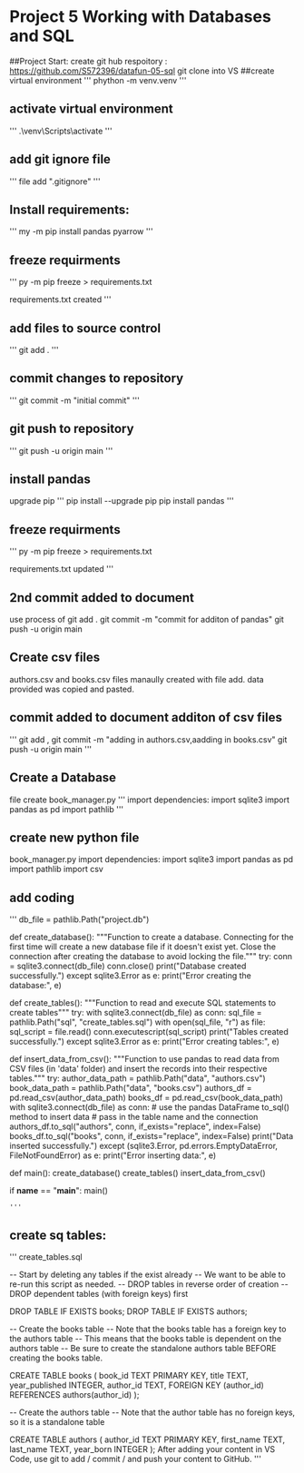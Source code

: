 # Project 5 Working with Databases and SQL
##Project Start:
create git hub respoitory : https://github.com/S572396/datafun-05-sql
git clone into VS 
 ##create virtual environment
 '''
 phython -m venv.venv
 '''
 ## activate virtual environment
 '''
 .\venv\Scripts\activate
 '''
 ## add git ignore file
 '''
 file add ".gitignore"
 '''
 ## Install requirements:
'''
my -m pip install pandas pyarrow
'''
## freeze requirments
'''
py -m pip freeze > requirements.txt

requirements.txt created
'''
## add files to source control
'''
git add .
'''
## commit changes to repository
'''
git commit -m "initial commit"
'''
## git push to repository
'''
git push -u origin main
'''
## install pandas
upgrade pip 
'''
pip install --upgrade pip
pip install pandas
'''
## freeze requirments
'''
py -m pip freeze > requirements.txt

requirements.txt updated
'''
## 2nd commit added to document 
use process of git add . 
git commit -m "commit for additon of pandas"
git push -u origin main

## Create csv files
authors.csv and books.csv files manaully created with file add.
data provided was copied and pasted.

## commit added to document additon of csv files
'''
git add ,
git commit -m "adding in authors.csv,aadding in books.csv"
git push -u origin main
'''
## Create a Database
file create book_manager.py
'''
import dependencies:
import sqlite3
import pandas as pd
import pathlib
'''
## create new python file
book_manager.py
import dependencies:
import sqlite3
import pandas as pd
import pathlib
import csv

## add coding
'''
db_file = pathlib.Path("project.db")

def create_database():
    """Function to create a database. Connecting for the first time
    will create a new database file if it doesn't exist yet.
    Close the connection after creating the database
    to avoid locking the file."""
    try:
        conn = sqlite3.connect(db_file)
        conn.close()
        print("Database created successfully.")
    except sqlite3.Error as e:
        print("Error creating the database:", e)

def create_tables():
    """Function to read and execute SQL statements to create tables"""
    try:
        with sqlite3.connect(db_file) as conn:
            sql_file = pathlib.Path("sql", "create_tables.sql")
            with open(sql_file, "r") as file:
                sql_script = file.read()
            conn.executescript(sql_script)
            print("Tables created successfully.")
    except sqlite3.Error as e:
        print("Error creating tables:", e)

def insert_data_from_csv():
    """Function to use pandas to read data from CSV files (in 'data' folder)
    and insert the records into their respective tables."""
    try:
        author_data_path = pathlib.Path("data", "authors.csv")
        book_data_path = pathlib.Path("data", "books.csv")
        authors_df = pd.read_csv(author_data_path)
        books_df = pd.read_csv(book_data_path)
        with sqlite3.connect(db_file) as conn:
            # use the pandas DataFrame to_sql() method to insert data
            # pass in the table name and the connection
            authors_df.to_sql("authors", conn, if_exists="replace", index=False)
            books_df.to_sql("books", conn, if_exists="replace", index=False)
            print("Data inserted successfully.")
    except (sqlite3.Error, pd.errors.EmptyDataError, FileNotFoundError) as e:
        print("Error inserting data:", e)

def main():
    create_database()
    create_tables()
    insert_data_from_csv()

if __name__ == "__main__":
    main()
    
    '''
## create sq tables:
'''
create_tables.sql

-- Start by deleting any tables if the exist already
-- We want to be able to re-run this script as needed.
-- DROP tables in reverse order of creation 
-- DROP dependent tables (with foreign keys) first

DROP TABLE IF EXISTS books;
DROP TABLE IF EXISTS authors;

-- Create the books table
-- Note that the books table has a foreign key to the authors table
-- This means that the books table is dependent on the authors table
-- Be sure to create the standalone authors table BEFORE creating the books table.

CREATE TABLE books (
    book_id TEXT PRIMARY KEY,
    title TEXT,
    year_published INTEGER,
    author_id TEXT,
    FOREIGN KEY (author_id) REFERENCES authors(author_id)
);

-- Create the authors table 
-- Note that the author table has no foreign keys, so it is a standalone table

CREATE TABLE authors (
    author_id TEXT PRIMARY KEY,
    first_name TEXT,
    last_name TEXT,
    year_born INTEGER
);
After adding your content in VS Code, use git to add / commit / and push your content to GitHub. 
'''

 
